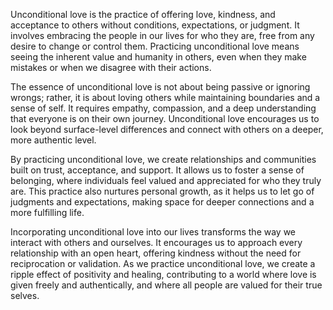 Unconditional love is the practice of offering love, kindness, and acceptance to others without conditions, expectations, or judgment. It involves embracing the people in our lives for who they are, free from any desire to change or control them. Practicing unconditional love means seeing the inherent value and humanity in others, even when they make mistakes or when we disagree with their actions.

The essence of unconditional love is not about being passive or ignoring wrongs; rather, it is about loving others while maintaining boundaries and a sense of self. It requires empathy, compassion, and a deep understanding that everyone is on their own journey. Unconditional love encourages us to look beyond surface-level differences and connect with others on a deeper, more authentic level.

By practicing unconditional love, we create relationships and communities built on trust, acceptance, and support. It allows us to foster a sense of belonging, where individuals feel valued and appreciated for who they truly are. This practice also nurtures personal growth, as it helps us to let go of judgments and expectations, making space for deeper connections and a more fulfilling life.

Incorporating unconditional love into our lives transforms the way we interact with others and ourselves. It encourages us to approach every relationship with an open heart, offering kindness without the need for reciprocation or validation. As we practice unconditional love, we create a ripple effect of positivity and healing, contributing to a world where love is given freely and authentically, and where all people are valued for their true selves.